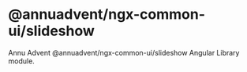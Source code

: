 
# @annuadvent/ngx-common-ui/slideshow

Annu Advent @annuadvent/ngx-common-ui/slideshow Angular Library module.
